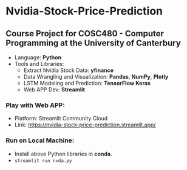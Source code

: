 # Nvidia-Stock-Price-Prediction
## Course Project for COSC480 - Computer Programming at the University of Canterbury
- Language: **Python**
- Tools and Libraries:
  - Extract Nvidia Stock Data: **yfinance**
  - Data Wrangling and Visualization: **Pandas**, **NumPy**, **Plotly**
  - LSTM Modeling and Prediction: **TensorFlow Keras**
  - Web APP Dev: **Streamlit**
### Play with Web APP:
- Platform: Streamlit Community Cloud
- Link: https://nvidia-stock-price-prediction.streamlit.app/
### Run on Local Machine: 
- Install above Python libraries in **conda**.
- ```streamlit run nvda.py```
